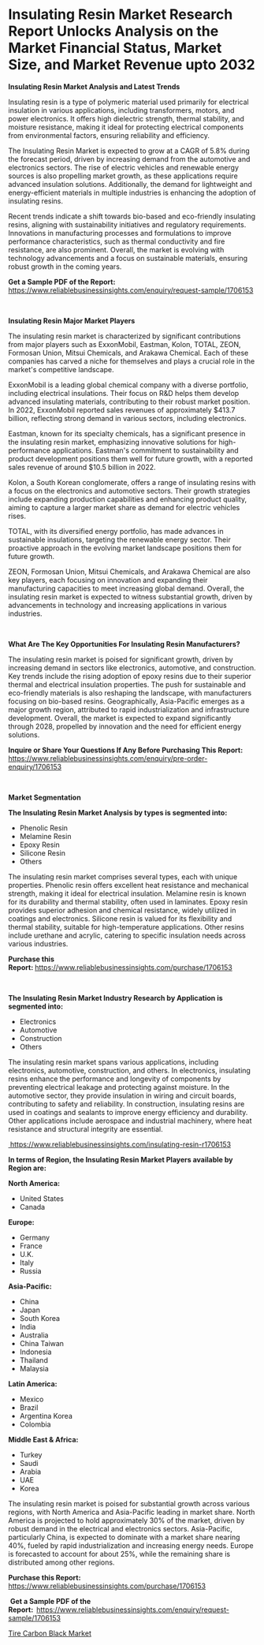 <p><h1>Insulating Resin Market Research Report Unlocks Analysis on the Market Financial Status, Market Size, and Market Revenue upto 2032</h1></p><p><strong>Insulating Resin Market Analysis and Latest Trends</strong></p>
<p><p>Insulating resin is a type of polymeric material used primarily for electrical insulation in various applications, including transformers, motors, and power electronics. It offers high dielectric strength, thermal stability, and moisture resistance, making it ideal for protecting electrical components from environmental factors, ensuring reliability and efficiency.</p><p>The Insulating Resin Market is expected to grow at a CAGR of 5.8% during the forecast period, driven by increasing demand from the automotive and electronics sectors. The rise of electric vehicles and renewable energy sources is also propelling market growth, as these applications require advanced insulation solutions. Additionally, the demand for lightweight and energy-efficient materials in multiple industries is enhancing the adoption of insulating resins.</p><p>Recent trends indicate a shift towards bio-based and eco-friendly insulating resins, aligning with sustainability initiatives and regulatory requirements. Innovations in manufacturing processes and formulations to improve performance characteristics, such as thermal conductivity and fire resistance, are also prominent. Overall, the market is evolving with technology advancements and a focus on sustainable materials, ensuring robust growth in the coming years.</p></p>
<p><strong>Get a Sample PDF of the Report:&nbsp;</strong> <a href="https://www.reliablebusinessinsights.com/enquiry/request-sample/1706153?utm_campaign=2315&utm_medium=2&utm_source=Github&utm_content=ia&utm_term=31032025&utm_id=insulating-resin">https://www.reliablebusinessinsights.com/enquiry/request-sample/1706153</a></p>
<p>&nbsp;</p>
<p><strong>Insulating Resin Major Market Players</strong></p>
<p><p>The insulating resin market is characterized by significant contributions from major players such as ExxonMobil, Eastman, Kolon, TOTAL, ZEON, Formosan Union, Mitsui Chemicals, and Arakawa Chemical. Each of these companies has carved a niche for themselves and plays a crucial role in the market's competitive landscape.</p><p>ExxonMobil is a leading global chemical company with a diverse portfolio, including electrical insulations. Their focus on R&D helps them develop advanced insulating materials, contributing to their robust market position. In 2022, ExxonMobil reported sales revenues of approximately $413.7 billion, reflecting strong demand in various sectors, including electronics.</p><p>Eastman, known for its specialty chemicals, has a significant presence in the insulating resin market, emphasizing innovative solutions for high-performance applications. Eastman's commitment to sustainability and product development positions them well for future growth, with a reported sales revenue of around $10.5 billion in 2022.</p><p>Kolon, a South Korean conglomerate, offers a range of insulating resins with a focus on the electronics and automotive sectors. Their growth strategies include expanding production capabilities and enhancing product quality, aiming to capture a larger market share as demand for electric vehicles rises.</p><p>TOTAL, with its diversified energy portfolio, has made advances in sustainable insulations, targeting the renewable energy sector. Their proactive approach in the evolving market landscape positions them for future growth.</p><p>ZEON, Formosan Union, Mitsui Chemicals, and Arakawa Chemical are also key players, each focusing on innovation and expanding their manufacturing capacities to meet increasing global demand. Overall, the insulating resin market is expected to witness substantial growth, driven by advancements in technology and increasing applications in various industries.</p></p>
<p>&nbsp;</p>
<p><strong>What Are The Key Opportunities For Insulating Resin Manufacturers?</strong></p>
<p><p>The insulating resin market is poised for significant growth, driven by increasing demand in sectors like electronics, automotive, and construction. Key trends include the rising adoption of epoxy resins due to their superior thermal and electrical insulation properties. The push for sustainable and eco-friendly materials is also reshaping the landscape, with manufacturers focusing on bio-based resins. Geographically, Asia-Pacific emerges as a major growth region, attributed to rapid industrialization and infrastructure development. Overall, the market is expected to expand significantly through 2028, propelled by innovation and the need for efficient energy solutions.</p></p>
<p><strong>Inquire or Share Your Questions If Any Before Purchasing This Report:</strong> <a href="https://www.reliablebusinessinsights.com/enquiry/pre-order-enquiry/1706153?utm_campaign=2315&utm_medium=2&utm_source=Github&utm_content=ia&utm_term=31032025&utm_id=insulating-resin">https://www.reliablebusinessinsights.com/enquiry/pre-order-enquiry/1706153</a></p>
<p>&nbsp;</p>
<p><strong>Market Segmentation</strong></p>
<p><strong>The Insulating Resin Market Analysis by types is segmented into:</strong></p>
<p><ul><li>Phenolic Resin</li><li>Melamine Resin</li><li>Epoxy Resin</li><li>Silicone Resin</li><li>Others</li></ul></p>
<p><p>The insulating resin market comprises several types, each with unique properties. Phenolic resin offers excellent heat resistance and mechanical strength, making it ideal for electrical insulation. Melamine resin is known for its durability and thermal stability, often used in laminates. Epoxy resin provides superior adhesion and chemical resistance, widely utilized in coatings and electronics. Silicone resin is valued for its flexibility and thermal stability, suitable for high-temperature applications. Other resins include urethane and acrylic, catering to specific insulation needs across various industries.</p></p>
<p><strong>Purchase this Report:&nbsp;</strong><a href="https://www.reliablebusinessinsights.com/purchase/1706153?utm_campaign=2315&utm_medium=2&utm_source=Github&utm_content=ia&utm_term=31032025&utm_id=insulating-resin">https://www.reliablebusinessinsights.com/purchase/1706153</a></p>
<p>&nbsp;</p>
<p><strong>The Insulating Resin Market Industry Research by Application is segmented into:</strong></p>
<p><ul><li>Electronics</li><li>Automotive</li><li>Construction</li><li>Others</li></ul></p>
<p><p>The insulating resin market spans various applications, including electronics, automotive, construction, and others. In electronics, insulating resins enhance the performance and longevity of components by preventing electrical leakage and protecting against moisture. In the automotive sector, they provide insulation in wiring and circuit boards, contributing to safety and reliability. In construction, insulating resins are used in coatings and sealants to improve energy efficiency and durability. Other applications include aerospace and industrial machinery, where heat resistance and structural integrity are essential.</p></p>
<p><a href="https://www.reliablebusinessinsights.com/insulating-resin-r1706153?utm_campaign=2315&utm_medium=2&utm_source=Github&utm_content=ia&utm_term=31032025&utm_id=insulating-resin">&nbsp;https://www.reliablebusinessinsights.com/insulating-resin-r1706153</a></p>
<p><strong>In terms of Region, the Insulating Resin Market Players available by Region are:</strong></p>
<p>
    <p> <strong> North America: </strong>
        <ul>
            <li>United States</li>
            <li>Canada</li>
        </ul>
        </p> 
    <p> <strong> Europe: </strong>
        <ul>
            <li>Germany</li>
            <li>France</li>
            <li>U.K.</li>
            <li>Italy</li>
            <li>Russia</li>
        </ul>
        </p> 
    <p> <strong> Asia-Pacific: </strong>
        <ul>
            <li>China</li>
            <li>Japan</li>
            <li>South Korea</li>
            <li>India</li>
            <li>Australia</li>
            <li>China Taiwan</li>
            <li>Indonesia</li>
            <li>Thailand</li>
            <li>Malaysia</li>
        </ul>
        </p> 
    <p> <strong> Latin America: </strong>
        <ul>
            <li>Mexico</li>
            <li>Brazil</li>
            <li>Argentina Korea</li>
            <li>Colombia</li>
        </ul>
        </p> 
    <p> <strong> Middle East & Africa: </strong>
        <ul>
            <li>Turkey</li>
            <li>Saudi</li>
            <li>Arabia</li>
            <li>UAE</li>
            <li>Korea</li>
        </ul>
    </p>
    </p>
<p><p>The insulating resin market is poised for substantial growth across various regions, with North America and Asia-Pacific leading in market share. North America is projected to hold approximately 30% of the market, driven by robust demand in the electrical and electronics sectors. Asia-Pacific, particularly China, is expected to dominate with a market share nearing 40%, fueled by rapid industrialization and increasing energy needs. Europe is forecasted to account for about 25%, while the remaining share is distributed among other regions.</p></p>
<p><strong>Purchase this Report: </strong><a href="https://www.reliablebusinessinsights.com/purchase/1706153?utm_campaign=2315&utm_medium=2&utm_source=Github&utm_content=ia&utm_term=31032025&utm_id=insulating-resin">https://www.reliablebusinessinsights.com/purchase/1706153</a></p>
<p>&nbsp;<strong>Get a Sample PDF of the Report:&nbsp;&nbsp;</strong><a href="https://www.reliablebusinessinsights.com/enquiry/request-sample/1706153?utm_campaign=2315&utm_medium=2&utm_source=Github&utm_content=ia&utm_term=31032025&utm_id=insulating-resin">https://www.reliablebusinessinsights.com/enquiry/request-sample/1706153</a></p>
<p><strong></strong></p>
<p><p><a href="https://github.com/MonroeBullock54/Market-Research-Report-List-2/blob/main/tire-carbon-black-market.md?utm_campaign=2315&utm_medium=2&utm_source=Github&utm_content=ia&utm_term=31032025&utm_id=insulating-resin">Tire Carbon Black Market</a></p></p>